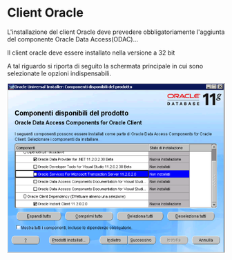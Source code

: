 # Client Oracle

L'installazione del client Oracle deve prevedere obbligatoriamente l'aggiunta del componente Oracle Data Access(ODAC)...

Il client oracle deve essere installato nella versione a 32 bit

A tal riguardo si riporta di seguito la schermata principale in cui sono selezionate le opzioni indispensabili.

![](odac.png)


